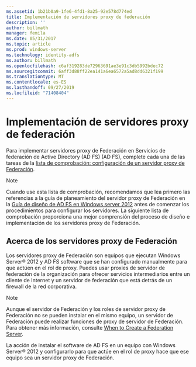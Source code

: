 ```yaml
---
ms.assetid: 1b21b0a9-1fe6-4fd1-8a25-92e578d774ed
title: Implementación de servidores proxy de federación
description: ''
author: billmath
manager: femila
ms.date: 05/31/2017
ms.topic: article
ms.prod: windows-server
ms.technology: identity-adfs
ms.author: billmath
ms.openlocfilehash: c6af319283de72963691ae3e91c3db5992bdec72
ms.sourcegitcommit: 6aff3d88ff22ea141a6ea6572a5ad8dd6321f199
ms.translationtype: MT
ms.contentlocale: es-ES
ms.lasthandoff: 09/27/2019
ms.locfileid: "71408404"
---
```

# <a name="deploying-federation-server-proxies"></a>Implementación de servidores proxy de federación

Para implementar servidores proxy de Federación en Servicios de federación de Active Directory (AD FS) \(AD FS\), complete cada una de las tareas de la [lista de comprobación: configuración de un servidor proxy de Federación](Checklist--Setting-Up-a-Federation-Server-Proxy.md).  
  
> [!NOTE]  
> Cuando use esta lista de comprobación, recomendamos que lea primero las referencias a la guía de planeamiento del servidor proxy de Federación en la [Guía de diseño de AD FS en Windows server 2012](https://technet.microsoft.com/library/dd807036.aspx) antes de comenzar los procedimientos para configurar los servidores. La siguiente lista de comprobación proporciona una mejor comprensión del proceso de diseño e implementación de los servidores proxy de Federación.  
  
## <a name="about-federation-server-proxies"></a>Acerca de los servidores proxy de Federación  
Los servidores proxy de Federación son equipos que ejecutan Windows Server® 2012 y AD FS software que se han configurado manualmente para que actúen en el rol de proxy. Puedes usar proxies de servidor de federación de la organización para ofrecer servicios intermediarios entre un cliente de Internet y un servidor de federación que está detrás de un firewall de la red corporativa.  
  
> [!NOTE]  
> Aunque el servidor de Federación y los roles de servidor proxy de Federación no se pueden instalar en el mismo equipo, un servidor de Federación puede realizar funciones de proxy de servidor de Federación. Para obtener más información, consulte [When to Create a Federation Server](https://technet.microsoft.com/library/dd807101.aspx).  
  
La acción de instalar el software de AD FS en un equipo con Windows Server® 2012 y configurarlo para que actúe en el rol de proxy hace que ese equipo sea un servidor proxy de Federación.  
  

